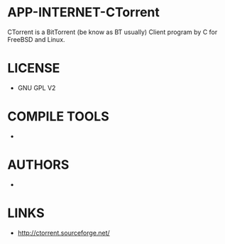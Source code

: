 APP-INTERNET-CTorrent
=====================

CTorrent is a BitTorrent (be know as BT usually) Client program by C for FreeBSD and Linux.


LICENSE
===============
* GNU GPL V2

COMPILE TOOLS
===============
* 

AUTHORS
===============
* 

LINKS
===============
* http://ctorrent.sourceforge.net/

